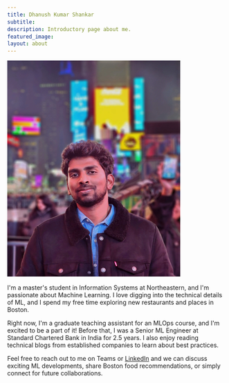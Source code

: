 ```yaml
---
title: Dhanush Kumar Shankar
subtitle: 
description: Introductory page about me.
featured_image: 
layout: about
---
```


<img src="/images/TAs/Dhanush Kumar Shankar.webp" width="400" height="500" />

I'm a master's student in Information Systems at Northeastern, and I'm passionate about Machine Learning. I love digging into the technical details of ML, and I spend my free time exploring new restaurants and places in Boston.

Right now, I'm a graduate teaching assistant for an MLOps course, and I'm excited to be a part of it! Before that, I was a Senior ML Engineer at Standard Chartered Bank in India for 2.5 years. I also enjoy reading technical blogs from established companies to learn about best practices.

Feel free to reach out to me on Teams or [LinkedIn](https://www.linkedin.com/in/dhanushkumarshankar/) and we can discuss exciting ML developments, share Boston food recommendations, or simply connect for future collaborations.
